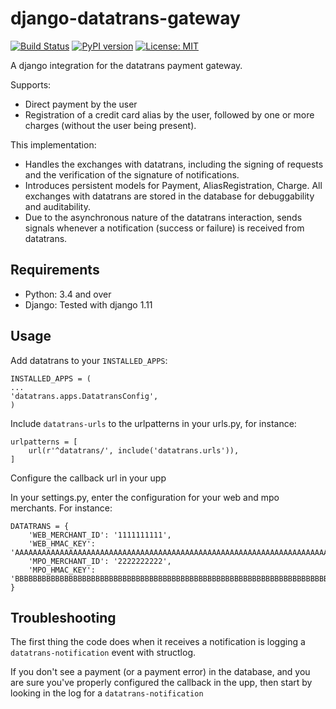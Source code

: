 django-datatrans-gateway
========================

[![Build Status](https://travis-ci.org/skioo/django-datatrans-gateway.svg?branch=master)](https://travis-ci.org/skioo/django-datatrans-gateway)
[![PyPI version](https://badge.fury.io/py/django-datatrans-gateway.svg)](https://badge.fury.io/py/django-datatrans-gateway)
[![License: MIT](https://img.shields.io/badge/License-MIT-yellow.svg)](https://opensource.org/licenses/MIT)

A django integration for the datatrans payment gateway.

Supports:
- Direct payment by the user
- Registration of a credit card alias by the user, followed by one or more charges (without the user being present).


This implementation:
- Handles the exchanges with datatrans, including the signing of requests and the verification of the signature of notifications.
- Introduces persistent models for Payment, AliasRegistration, Charge. All exchanges with datatrans are stored in the database for debuggability and auditability.
- Due to the asynchronous nature of the datatrans interaction, sends signals whenever a notification (success or failure) is received from datatrans.


Requirements
------------

* Python: 3.4 and over
* Django: Tested with django 1.11


Usage
-----

Add datatrans to your `INSTALLED_APPS`:

    INSTALLED_APPS = (
    ...
    'datatrans.apps.DatatransConfig',
    )


Include `datatrans-urls` to the urlpatterns in your urls.py, for instance:

    urlpatterns = [
        url(r'^datatrans/', include('datatrans.urls')),
    ]

Configure the callback url in your upp

In your settings.py, enter the configuration for your web and mpo merchants. For instance:

    DATATRANS = {
        'WEB_MERCHANT_ID': '1111111111',
        'WEB_HMAC_KEY': 'AAAAAAAAAAAAAAAAAAAAAAAAAAAAAAAAAAAAAAAAAAAAAAAAAAAAAAAAAAAAAAAAAAAAAAAAAAAAAAAAAAAAAAAAAAAAAAAAAAAAAAAAAAAAAAAAAAAAAAAAAAAAAAAA',
        'MPO_MERCHANT_ID': '2222222222',
        'MPO_HMAC_KEY': 'BBBBBBBBBBBBBBBBBBBBBBBBBBBBBBBBBBBBBBBBBBBBBBBBBBBBBBBBBBBBBBBBBBBBBBBBBBBBBBBBBBBBBBBBBBBBBBBBBBBBBBBBBBBBBBBBBBBBBBBBBBBBBBBB',
    }


Troubleshooting
---------------

The first thing the code does when it receives a notification is logging a `datatrans-notification` event with structlog.

If you don't see a payment (or a payment error) in the database, and you are sure you've properly configured the callback in the upp,
then start by looking in the log for a `datatrans-notification`
